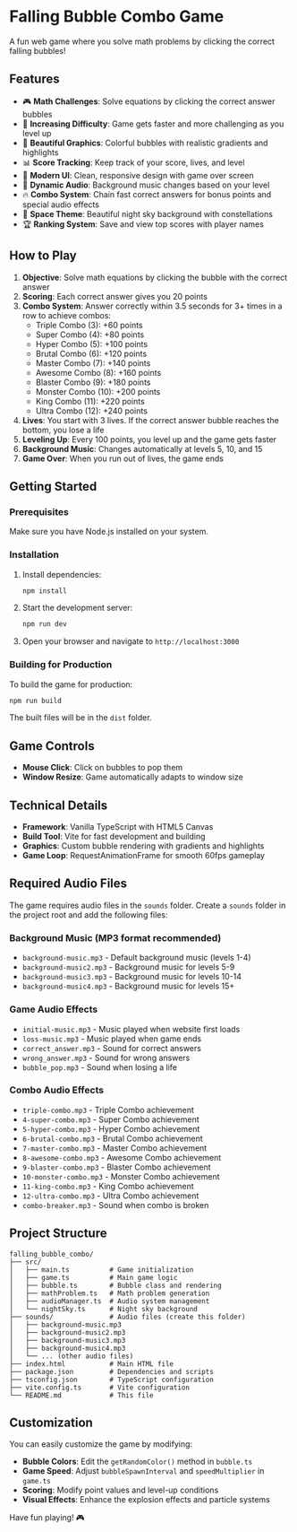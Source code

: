 # Falling Bubble Combo Game

A fun web game where you solve math problems by clicking the correct falling bubbles!

## Features

- 🎮 **Math Challenges**: Solve equations by clicking the correct answer bubbles
- 🎯 **Increasing Difficulty**: Game gets faster and more challenging as you level up
- 💫 **Beautiful Graphics**: Colorful bubbles with realistic gradients and highlights
- 📊 **Score Tracking**: Keep track of your score, lives, and level
- 🎨 **Modern UI**: Clean, responsive design with game over screen
- 🎵 **Dynamic Audio**: Background music changes based on your level
- 🔥 **Combo System**: Chain fast correct answers for bonus points and special audio effects
- 🌟 **Space Theme**: Beautiful night sky background with constellations
- 🏆 **Ranking System**: Save and view top scores with player names

## How to Play

1. **Objective**: Solve math equations by clicking the bubble with the correct answer
2. **Scoring**: Each correct answer gives you 20 points
3. **Combo System**: Answer correctly within 3.5 seconds for 3+ times in a row to achieve combos:
   - Triple Combo (3): +60 points
   - Super Combo (4): +80 points
   - Hyper Combo (5): +100 points
   - Brutal Combo (6): +120 points
   - Master Combo (7): +140 points
   - Awesome Combo (8): +160 points
   - Blaster Combo (9): +180 points
   - Monster Combo (10): +200 points
   - King Combo (11): +220 points
   - Ultra Combo (12): +240 points
4. **Lives**: You start with 3 lives. If the correct answer bubble reaches the bottom, you lose a life
5. **Leveling Up**: Every 100 points, you level up and the game gets faster
6. **Background Music**: Changes automatically at levels 5, 10, and 15
7. **Game Over**: When you run out of lives, the game ends

## Getting Started

### Prerequisites

Make sure you have Node.js installed on your system.

### Installation

1. Install dependencies:
   ```bash
   npm install
   ```

2. Start the development server:
   ```bash
   npm run dev
   ```

3. Open your browser and navigate to `http://localhost:3000`

### Building for Production

To build the game for production:

```bash
npm run build
```

The built files will be in the `dist` folder.

## Game Controls

- **Mouse Click**: Click on bubbles to pop them
- **Window Resize**: Game automatically adapts to window size

## Technical Details

- **Framework**: Vanilla TypeScript with HTML5 Canvas
- **Build Tool**: Vite for fast development and building
- **Graphics**: Custom bubble rendering with gradients and highlights
- **Game Loop**: RequestAnimationFrame for smooth 60fps gameplay

## Required Audio Files

The game requires audio files in the `sounds` folder. Create a `sounds` folder in the project root and add the following files:

### Background Music (MP3 format recommended)
- `background-music.mp3` - Default background music (levels 1-4)
- `background-music2.mp3` - Background music for levels 5-9
- `background-music3.mp3` - Background music for levels 10-14
- `background-music4.mp3` - Background music for levels 15+

### Game Audio Effects
- `initial-music.mp3` - Music played when website first loads
- `loss-music.mp3` - Music played when game ends
- `correct_answer.mp3` - Sound for correct answers
- `wrong_answer.mp3` - Sound for wrong answers
- `bubble_pop.mp3` - Sound when losing a life

### Combo Audio Effects
- `triple-combo.mp3` - Triple Combo achievement
- `4-super-combo.mp3` - Super Combo achievement
- `5-hyper-combo.mp3` - Hyper Combo achievement
- `6-brutal-combo.mp3` - Brutal Combo achievement
- `7-master-combo.mp3` - Master Combo achievement
- `8-awesome-combo.mp3` - Awesome Combo achievement
- `9-blaster-combo.mp3` - Blaster Combo achievement
- `10-monster-combo.mp3` - Monster Combo achievement
- `11-king-combo.mp3` - King Combo achievement
- `12-ultra-combo.mp3` - Ultra Combo achievement
- `combo-breaker.mp3` - Sound when combo is broken

## Project Structure

```
falling_bubble_combo/
├── src/
│   ├── main.ts          # Game initialization
│   ├── game.ts          # Main game logic
│   ├── bubble.ts        # Bubble class and rendering
│   ├── mathProblem.ts   # Math problem generation
│   ├── audioManager.ts  # Audio system management
│   └── nightSky.ts      # Night sky background
├── sounds/              # Audio files (create this folder)
│   ├── background-music.mp3
│   ├── background-music2.mp3
│   ├── background-music3.mp3
│   ├── background-music4.mp3
│   └── ... (other audio files)
├── index.html           # Main HTML file
├── package.json         # Dependencies and scripts
├── tsconfig.json        # TypeScript configuration
├── vite.config.ts       # Vite configuration
└── README.md            # This file
```

## Customization

You can easily customize the game by modifying:

- **Bubble Colors**: Edit the `getRandomColor()` method in `bubble.ts`
- **Game Speed**: Adjust `bubbleSpawnInterval` and `speedMultiplier` in `game.ts`
- **Scoring**: Modify point values and level-up conditions
- **Visual Effects**: Enhance the explosion effects and particle systems

Have fun playing! 🎮 